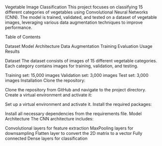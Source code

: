 Vegetable Image Classification
This project focuses on classifying 15 different categories of vegetables using Convolutional Neural Networks (CNN). The model is trained, validated, and tested on a dataset of vegetable images, leveraging various data augmentation techniques to improve performance.

Table of Contents

Dataset
Model Architecture
Data Augmentation
Training
Evaluation
Usage
Results


Dataset
The dataset consists of images of 15 different vegetable categories. Each category contains images for training, validation, and testing.

Training set: 15,000 images
Validation set: 3,000 images
Test set: 3,000 images
Installation
Clone the repository:

Clone the repository from GitHub and navigate to the project directory.
Create a virtual environment and activate it:

Set up a virtual environment and activate it.
Install the required packages:

Install all necessary dependencies from the requirements file.
Model Architecture
The CNN architecture includes:

Convolutional layers for feature extraction
MaxPooling layers for downsampling
Flatten layer to convert the 2D matrix to a vector
Fully connected Dense layers for classification
